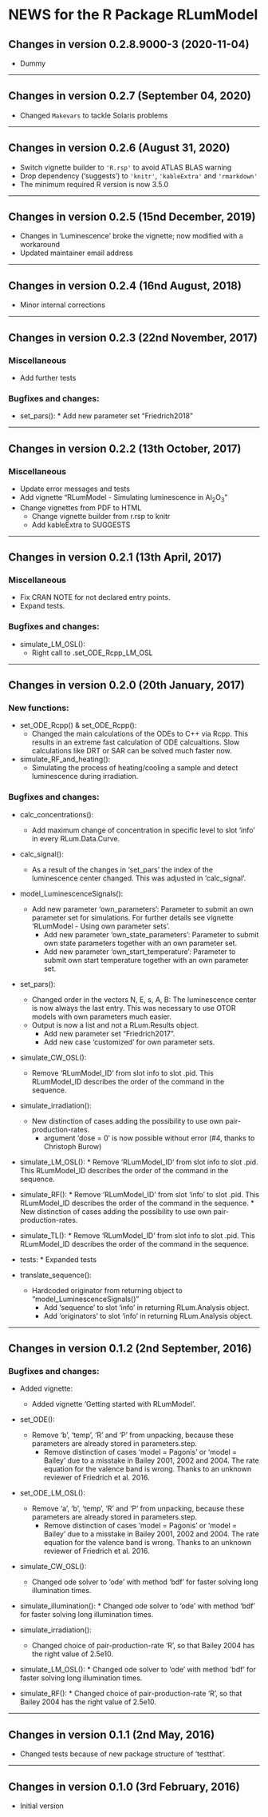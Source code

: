 




<!-- NEWS.md was auto-generated by NEWS.Rmd. Please DO NOT edit by hand!-->

# NEWS for the R Package RLumModel

## Changes in version 0.2.8.9000-3 (2020-11-04)

-   Dummy

------------------------------------------------------------------------

## Changes in version 0.2.7 (September 04, 2020)

-   Changed `Makevars` to tackle Solaris problems

------------------------------------------------------------------------

## Changes in version 0.2.6 (August 31, 2020)

-   Switch vignette builder to `'R.rsp'` to avoid ATLAS BLAS warning
-   Drop dependency (‘suggests’) to `'knitr'`, `'kableExtra'` and
    `'rmarkdown'`
-   The minimum required R version is now 3.5.0

------------------------------------------------------------------------

## Changes in version 0.2.5 (15nd December, 2019)

-   Changes in ‘Luminescence’ broke the vignette; now modified with a
    workaround
-   Updated maintainer email address

------------------------------------------------------------------------

## Changes in version 0.2.4 (16nd August, 2018)

-   Minor internal corrections

------------------------------------------------------------------------

## Changes in version 0.2.3 (22nd November, 2017)

### Miscellaneous

-   Add further tests

### Bugfixes and changes:

-   set\_pars(): \* Add new parameter set “Friedrich2018”

------------------------------------------------------------------------

## Changes in version 0.2.2 (13th October, 2017)

### Miscellaneous

-   Update error messages and tests
-   Add vignette “RLumModel - Simulating luminescence in
    Al<sub>2</sub>O<sub>3</sub>”
-   Change vignettes from PDF to HTML
    -   Change vignette builder from r.rsp to knitr
    -   Add kableExtra to SUGGESTS

------------------------------------------------------------------------

## Changes in version 0.2.1 (13th April, 2017)

### Miscellaneous

-   Fix CRAN NOTE for not declared entry points.
-   Expand tests.

### Bugfixes and changes:

-   simulate\_LM\_OSL():
    -   Right call to .set\_ODE\_Rcpp\_LM\_OSL

------------------------------------------------------------------------

## Changes in version 0.2.0 (20th January, 2017)

### New functions:

-   set\_ODE\_Rcpp() & set\_ODE\_Rcpp():
    -   Changed the main calculations of the ODEs to C++ via Rcpp. This
        results in an extreme fast calculation of ODE calcualtions. Slow
        calculations like DRT or SAR can be solved much faster now.
-   simulate\_RF\_and\_heating():
    -   Simulating the process of heating/cooling a sample and detect
        luminescence during irradiation.

### Bugfixes and changes:

-   calc\_concentrations():

    -   Add maximum change of concentration in specific level to slot
        ‘info’ in every RLum.Data.Curve.

-   calc\_signal():

    -   As a result of the changes in ‘set\_pars’ the index of the
        luminescence center changed. This was adjusted in
        ‘calc\_signal’.

-   model\_LuminescenceSignals():

    -   Add new parameter ‘own\_parameters’: Parameter to submit an own
        parameter set for simulations. For further details see vignette
        ‘RLumModel - Using own parameter sets’.
        -   Add new parameter ‘own\_state\_parameters’: Parameter to
            submit own state parameters together with an own parameter
            set.
        -   Add new parameter ‘own\_start\_temperature’: Parameter to
            submit own start temperature together with an own parameter
            set.

-   set\_pars():

    -   Changed order in the vectors N, E, s, A, B: The luminescence
        center is now always the last entry. This was necessary to use
        OTOR models with own parameters much easier.
    -   Output is now a list and not a RLum.Results object.
        -   Add new parameter set “Friedrich2017”.
        -   Add new case ‘customized’ for own parameter sets.

-   simulate\_CW\_OSL():

    -   Remove ‘RLumModel\_ID’ from slot info to slot .pid. This
        RLumModel\_ID describes the order of the command in the
        sequence.

-   simulate\_irradiation():

    -   New distinction of cases adding the possibility to use own
        pair-production-rates.
        -   argument ‘dose = 0’ is now possible without error (\#4,
            thanks to Christoph Burow)

-   simulate\_LM\_OSL(): \* Remove ‘RLumModel\_ID’ from slot info to
    slot .pid. This RLumModel\_ID describes the order of the command in
    the sequence.

-   simulate\_RF(): \* Remove ‘RLumModel\_ID’ from slot ‘info’ to slot
    .pid. This RLumModel\_ID describes the order of the command in the
    sequence. \* New distinction of cases adding the possibility to use
    own pair-production-rates.

-   simulate\_TL(): \* Remove ‘RLumModel\_ID’ from slot info to slot
    .pid. This RLumModel\_ID describes the order of the command in the
    sequence.

-   tests: \* Expanded tests

-   translate\_sequence():

    -   Hardcoded originator from returning object to
        “model\_LuminescenceSignals()”
        -   Add ‘sequence’ to slot ‘info’ in returning RLum.Analysis
            object.
        -   Add ‘originators’ to slot ‘info’ in returning RLum.Analysis
            object.

------------------------------------------------------------------------

## Changes in version 0.1.2 (2nd September, 2016)

### Bugfixes and changes:

-   Added vignette:

    -   Added vignette ‘Getting started with RLumModel’.

-   set\_ODE():

    -   Remove ‘b’, ‘temp’, ‘R’ and ‘P’ from unpacking, because these
        parameters are already stored in parameters.step.
        -   Remove distinction of cases ‘model = Pagonis’ or ‘model =
            Bailey’ due to a misstake in Bailey 2001, 2002 and 2004. The
            rate equation for the valence band is wrong. Thanks to an
            unknown reviewer of Friedrich et al. 2016.

-   set\_ODE\_LM\_OSL():

    -   Remove ‘a’, ‘b’, ‘temp’, ‘R’ and ‘P’ from unpacking, because
        these parameters are already stored in parameters.step.
        -   Remove distinction of cases ‘model = Pagonis’ or ‘model =
            Bailey’ due to a misstake in Bailey 2001, 2002 and 2004. The
            rate equation for the valence band is wrong. Thanks to an
            unknown reviewer of Friedrich et al. 2016.

-   simulate\_CW\_OSL():

    -   Changed ode solver to ‘ode’ with method ‘bdf’ for faster solving
        long illumination times.

-   simulate\_illumination(): \* Changed ode solver to ‘ode’ with method
    ‘bdf’ for faster solving long illumination times.

-   simulate\_irradiation():

    -   Changed choice of pair-production-rate ‘R’, so that Bailey 2004
        has the right value of 2.5e10.

-   simulate\_LM\_OSL(): \* Changed ode solver to ‘ode’ with method
    ‘bdf’ for faster solving long illumination times.

-   simulate\_RF(): \* Changed choice of pair-production-rate ‘R’, so
    that Bailey 2004 has the right value of 2.5e10.

------------------------------------------------------------------------

## Changes in version 0.1.1 (2nd May, 2016)

-   Changed tests because of new package structure of ‘testthat’.

------------------------------------------------------------------------

## Changes in version 0.1.0 (3rd February, 2016)

-   Initial version
